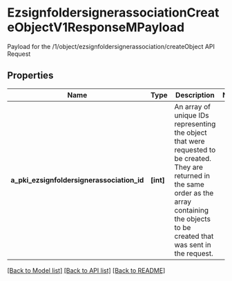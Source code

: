 # EzsignfoldersignerassociationCreateObjectV1ResponseMPayload

Payload for the /1/object/ezsignfoldersignerassociation/createObject API Request

## Properties
Name | Type | Description | Notes
------------ | ------------- | ------------- | -------------
**a_pki_ezsignfoldersignerassociation_id** | **[int]** | An array of unique IDs representing the object that were requested to be created.  They are returned in the same order as the array containing the objects to be created that was sent in the request. | 

[[Back to Model list]](../README.md#documentation-for-models) [[Back to API list]](../README.md#documentation-for-api-endpoints) [[Back to README]](../README.md)



